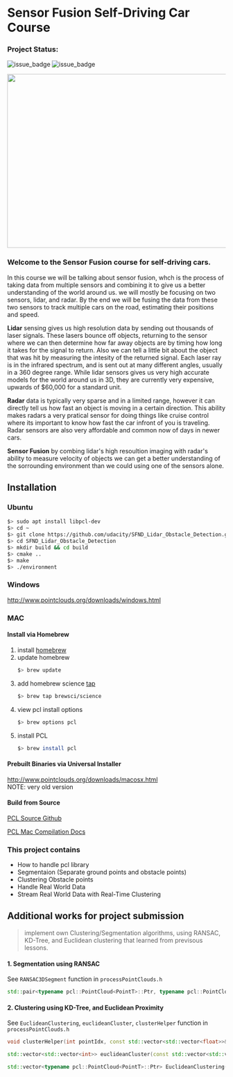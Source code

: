 # Sensor Fusion Self-Driving Car Course

### Project Status:

![issue_badge](https://img.shields.io/badge/build-Passing-green) ![issue_badge](https://img.shields.io/badge/UdacityRubric-Passing-green)

<img src="media/ObstacleDetectionFPS.gif" width="700" height="400" />

### Welcome to the Sensor Fusion course for self-driving cars.

In this course we will be talking about sensor fusion, whch is the process of taking data from multiple sensors and combining it to give us a better understanding of the world around us. we will mostly be focusing on two sensors, lidar, and radar. By the end we will be fusing the data from these two sensors to track multiple cars on the road, estimating their positions and speed.

**Lidar** sensing gives us high resolution data by sending out thousands of laser signals. These lasers bounce off objects, returning to the sensor where we can then determine how far away objects are by timing how long it takes for the signal to return. Also we can tell a little bit about the object that was hit by measuring the intesity of the returned signal. Each laser ray is in the infrared spectrum, and is sent out at many different angles, usually in a 360 degree range. While lidar sensors gives us very high accurate models for the world around us in 3D, they are currently very expensive, upwards of \$60,000 for a standard unit.

**Radar** data is typically very sparse and in a limited range, however it can directly tell us how fast an object is moving in a certain direction. This ability makes radars a very pratical sensor for doing things like cruise control where its important to know how fast the car infront of you is traveling. Radar sensors are also very affordable and common now of days in newer cars.

**Sensor Fusion** by combing lidar's high resoultion imaging with radar's ability to measure velocity of objects we can get a better understanding of the sorrounding environment than we could using one of the sensors alone.

## Installation

### Ubuntu

```bash
$> sudo apt install libpcl-dev
$> cd ~
$> git clone https://github.com/udacity/SFND_Lidar_Obstacle_Detection.git
$> cd SFND_Lidar_Obstacle_Detection
$> mkdir build && cd build
$> cmake ..
$> make
$> ./environment
```

### Windows

http://www.pointclouds.org/downloads/windows.html

### MAC

#### Install via Homebrew

1. install [homebrew](https://brew.sh/)
2. update homebrew
   ```bash
   $> brew update
   ```
3. add homebrew science [tap](https://docs.brew.sh/Taps)
   ```bash
   $> brew tap brewsci/science
   ```
4. view pcl install options
   ```bash
   $> brew options pcl
   ```
5. install PCL
   ```bash
   $> brew install pcl
   ```

#### Prebuilt Binaries via Universal Installer

http://www.pointclouds.org/downloads/macosx.html  
NOTE: very old version

#### Build from Source

[PCL Source Github](https://github.com/PointCloudLibrary/pcl)

[PCL Mac Compilation Docs](http://www.pointclouds.org/documentation/tutorials/compiling_pcl_macosx.php)

### This project contains

- How to handle pcl library
- Segmentaion (Separate ground points and obstacle points)
- Clustering Obstacle points
- Handle Real World Data
- Stream Real World Data with Real-Time Clustering

## Additional works for project submission

> implement own Clustering/Segmentation algorithms, using RANSAC, KD-Tree, and Euclidean clustering that learned from previsous lessons.

#### 1. Segmentation using RANSAC

See `RANSAC3DSegment` function in `processPointClouds.h`

```c++
std::pair<typename pcl::PointCloud<PointT>::Ptr, typename pcl::PointCloud<PointT>::Ptr> RANSAC3DSegment(typename pcl::PointCloud<PointT>::Ptr cloud, int maxIterations, float distanceThreshold);

```

#### 2. Clustering using KD-Tree, and Euclidean Proximity

See `EuclideanClustering`, `euclideanCluster`, `clusterHelper` function in `processPointClouds.h`

```c++
void clusterHelper(int pointIdx, const std::vector<std::vector<float>>& points, std::vector<int>& cluster, std::vector<bool>& processed, KdTree* tree, float distanceTol);

std::vector<std::vector<int>> euclideanCluster(const std::vector<std::vector<float>>& points, KdTree* tree, float distanceTol);

std::vector<typename pcl::PointCloud<PointT>::Ptr> EuclideanClustering(typename pcl::PointCloud<PointT>::Ptr cloud, float clusterTolerance, int minSize, int maxSize);
```
